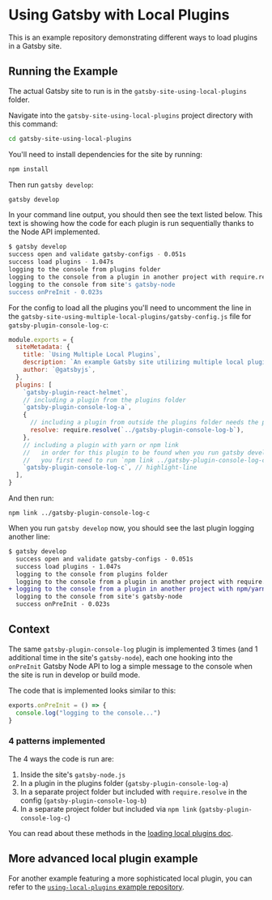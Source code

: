 # Using Gatsby with Local Plugins

This is an example repository demonstrating different ways to load plugins in a Gatsby site.

## Running the Example

The actual Gatsby site to run is in the `gatsby-site-using-local-plugins` folder.

Navigate into the `gatsby-site-using-local-plugins` project directory with this command:

```sh
cd gatsby-site-using-local-plugins
```

You'll need to install dependencies for the site by running:

```sh
npm install
```

Then run `gatsby develop`:

```sh
gatsby develop
```

In your command line output, you should then see the text listed below. This text is showing how the code for each plugin is run sequentially thanks to the Node API implemented.

```sh
$ gatsby develop
success open and validate gatsby-configs - 0.051s
success load plugins - 1.047s
logging to the console from plugins folder
logging to the console from a plugin in another project with require.resolve
logging to the console from site's gatsby-node
success onPreInit - 0.023s
```

For the config to load all the plugins you'll need to uncomment the line in the `gatsby-site-using-multiple-local-plugins/gatsby-config.js` file for `gatsby-plugin-console-log-c`:

```javascript:title=gatsby-site-using-multiple-local-plugins/gatsby-config.js
module.exports = {
  siteMetadata: {
    title: `Using Multiple Local Plugins`,
    description: `An example Gatsby site utilizing multiple local plugins`,
    author: `@gatsbyjs`,
  },
  plugins: [
    `gatsby-plugin-react-helmet`,
    // including a plugin from the plugins folder
    `gatsby-plugin-console-log-a`,
    {
      // including a plugin from outside the plugins folder needs the path to it
      resolve: require.resolve(`../gatsby-plugin-console-log-b`),
    },
    // including a plugin with yarn or npm link
    //   in order for this plugin to be found when you run gatsby develop
    //   you first need to run `npm link ../gatsby-plugin-console-log-c` in the `gatsby-site-using-local-plugins` root folder
    `gatsby-plugin-console-log-c`, // highlight-line
  ],
}
```

And then run:

```sh:title=gatsby-site-using-multiple-local-plugins
npm link ../gatsby-plugin-console-log-c
```

When you run `gatsby develop` now, you should see the last plugin logging another line:

```diff
$ gatsby develop
  success open and validate gatsby-configs - 0.051s
  success load plugins - 1.047s
  logging to the console from plugins folder
  logging to the console from a plugin in another project with require.resolve
+ logging to the console from a plugin in another project with npm/yarn link
  logging to the console from site's gatsby-node
  success onPreInit - 0.023s
```

## Context

The same `gatsby-plugin-console-log` plugin is implemented 3 times (and 1 additional time in the site's `gatsby-node`), each one hooking into the `onPreInit` Gatsby Node API to log a simple message to the console when the site is run in develop or build mode.

The code that is implemented looks similar to this:

```javascript
exports.onPreInit = () => {
  console.log("logging to the console...")
}
```

### 4 patterns implemented

The 4 ways the code is run are:

1. Inside the site's `gatsby-node.js`
2. In a plugin in the plugins folder (`gatsby-plugin-console-log-a`)
3. In a separate project folder but included with `require.resolve` in the config (`gatsby-plugin-console-log-b`)
4. In a separate project folder but included via `npm link` (`gatsby-plugin-console-log-c`)

You can read about these methods in the [loading local plugins doc](https://www.gatsbyjs.org/docs/loading-plugins-from-your-local-plugins-folder/).

## More advanced local plugin example

For another example featuring a more sophisticated local plugin, you can refer to the [`using-local-plugins` example repository](https://github.com/gatsbyjs/gatsby/tree/master/examples/using-local-plugins).
